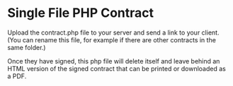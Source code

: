 # Single File PHP Contract

Upload the contract.php file to your server and send a link to your client. 
(You can rename this file, for example if there are other contracts in the same folder.)

Once they have signed, this php file will delete itself and leave behind an HTML version 
of the signed contract that can be printed or downloaded as a PDF.
